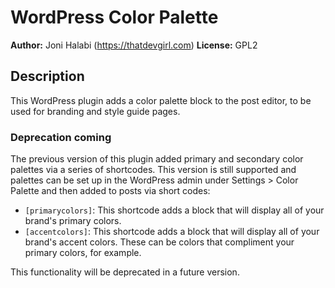 # WordPress Color Palette

__Author:__ Joni Halabi (https://thatdevgirl.com)
__License:__ GPL2

## Description

This WordPress plugin adds a color palette block to the post editor, to be used for branding and style guide pages.

### Deprecation coming

The previous version of this plugin added primary and secondary color palettes via a series of shortcodes.  This version is still supported and palettes can be set up in the WordPress admin under Settings > Color Palette and then added to posts via short codes:

* `[primarycolors]`: This shortcode adds a block that will display all of your brand's primary colors.
* `[accentcolors]`: This shortcode adds a block that will display all of your brand's accent colors.  These can be colors that compliment your primary colors, for example.

This functionality will be deprecated in a future version.
